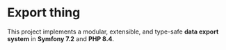 # Export thing

This project implements a modular, extensible, and type-safe **data export system** in **Symfony 7.2** and **PHP 8.4**.
